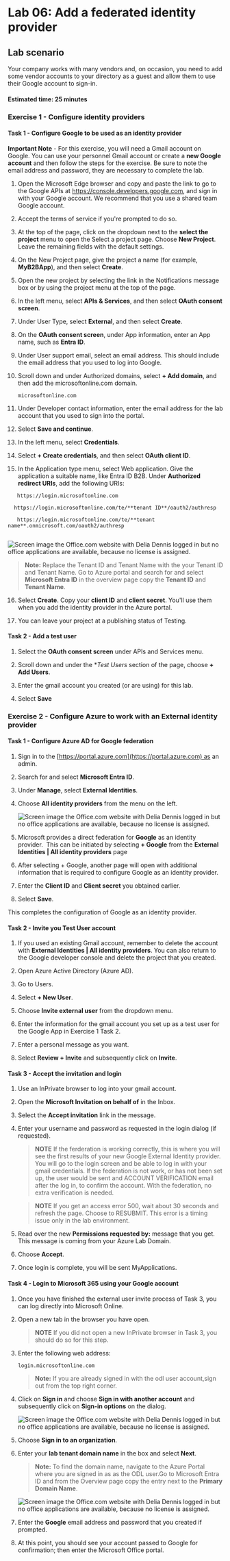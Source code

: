 
# Lab 06: Add a federated identity provider

## Lab scenario

Your company works with many vendors and, on occasion, you need to add some vendor accounts to your directory as a guest and allow them to use their Google account to sign-in.

#### Estimated time: 25 minutes

### Exercise 1 - Configure identity providers

#### Task 1 - Configure Google to be used as an identity provider

**Important Note** - For this exercise, you will need a Gmail account on Google. You can use your personnel Gmail account or  create a **new Google account** and then follow the steps for the exercise.  Be sure to note the email address and password, they are necessary to complete the lab.

1. Open the Microsoft Edge browser and copy and paste the link to go to the Google APIs at https://console.developers.google.com, and sign in with your Google account. We recommend that you use a shared team Google account.

2. Accept the terms of service if you're prompted to do so.

3. At the top of the page, click on the dropdown next to the **select the project** menu to open the Select a project page. Choose **New Project**.  Leave the remaining fields with the default settings.

4. On the New Project page, give the project a name (for example, **MyB2BApp**), and then select **Create**.

5. Open the new project by selecting the link in the Notifications message box or by using the project menu at the top of the page.

6. In the left menu, select **APIs & Services**, and then select **OAuth consent screen**.

7. Under User Type, select **External**, and then select **Create**.

8. On the **OAuth consent screen**, under App information, enter an App name, such as **Entra ID**.

9. Under User support email, select an email address. This should include the email address that you used to log into Google.

10. Scroll down and under Authorized domains, select **+ Add domain**, and then add the microsoftonline.com domain.

      ```
      microsoftonline.com
      ```

11. Under Developer contact information, enter the email address for the lab account that you used to sign into the portal.

12. Select **Save and continue**.

13. In the left menu, select **Credentials**.

14. Select **+ Create credentials**, and then select **OAuth client ID**.

15. In the Application type menu, select Web application. Give the application a suitable name, like Entra ID B2B. Under **Authorized redirect URIs**, add the following URIs:

   ```
      https://login.microsoftonline.com
   ```
      https://login.microsoftonline.com/te/**tenant ID**/oauth2/authresp
       
   ```
      https://login.microsoftonline.com/te/**tenant name**.onmicrosoft.com/oauth2/authresp
       
   ```
     
   ![Screen image the Office.com website with Delia Dennis logged in but no office applications are available, because no license is assigned.](./media/URI.png) 
   
   
   >**Note:** Replace the Tenant ID and Tenant Name with the your Tenant ID and Tenant Name. Go to Azure portal and search for and select **Microsoft Entra ID** in the overview page copy the **Tenant ID** and **Tenant Name**.

16. Select **Create**. Copy your **client ID** and **client secret**. You'll use them when you add the identity provider in the Azure portal.

17. You can leave your project at a publishing status of Testing.

#### Task 2 - Add a test user

1. Select the **OAuth consent screen** under APIs and Services menu.

2. Scroll down and under the **Test Users* section of the page, choose **+ Add Users**.

3. Enter the gmail account you created (or are using) for this lab.

4. Select **Save**


### Exercise 2 - Configure Azure to work with an External identity provider

#### Task 1 - Configure Azure AD for Google federation
1. Sign in to the [https://portal.azure.com](https://portal.azure.com) as an admin.

2. Search for and select **Microsoft Entra ID**.

3. Under **Manage**, select **External Identities**.

4. Choose **All identity providers** from the menu on the left.

   ![Screen image the Office.com website with Delia Dennis logged in but no office applications are available, because no license is assigned.](./media/federation.png)  

5. Microsoft provides a direct federation for **Google** as an identity provider.  This can be initiated by selecting **+ Google** from the **External Identities | All identity providers** page
 
6. After selecting + Google, another page will open with additional information that is required to configure Google as an identity provider.  

7. Enter the **Client ID** and **Client secret** you obtained earlier.

8. Select **Save**.

This completes the configuration of Google as an identity provider.

#### Task 2 - Invite you Test User account
1. If you used an existing Gmail account, remember to delete the account with **External Identities | All identity providers**. You can also return to the Google developer console and delete the project that you created.

2. Open Azure Active Directory (Azure AD).

3. Go to Users.

4. Select **+ New User**.

5. Choose **Invite external user** from the dropdown menu.

6. Enter the information for the gmail account you set up as a test user for the Google App in Exercise 1 Task 2.

7. Enter a personal message as you want.

8. Select **Review + Invite** and subsequently click on **Invite**.

#### Task 3 - Accept the invitation and login
1. Use an InPrivate browser to log into your gmail account.

2. Open the **Microsoft Invitation on behalf of** in the Inbox.

3. Select the **Accept invitation** link in the message.

4. Enter your username and password as requested in the login dialog (if requested).

   >**NOTE** If the ferderation is working correctly, this is where you will see the first results of your new Google External Identity provider.  You will go to the login screen and be able to log in with your gmail credentials.  If the federation is not work, or has not been set up, the user would be sent and ACCOUNT VERIFICATION email after the log in, to confirm the account.  With the federation, no extra verification is needed.

   >**NOTE** If you get an access error 500, wait about 30 seconds and refresh the page.  Choose to RESUBMIT.  This error is a timing issue only in the lab environment.

5. Read over the new **Permissions requested by:** message that you get.  This message is coming from your Azure Lab Domain.

6. Choose **Accept**.

7. Once login is complete, you will be sent MyApplications.

#### Task 4 - Login to Microsoft 365 using your Google account
1. Once you have finished the external user invite process of Task 3, you can log directly into Microsoft Online.

2. Open a new tab in the browser you have open.

   >**NOTE** If you did not open a new InPrivate browser in Task 3, you should do so for this step.

3. Enter the following web address:

   ```
   login.microsoftonline.com
   ```

   >**Note:** If you are already signed in with the odl user account,sign out from the top right corner.

4. Click on **Sign in** and choose **Sign in with another account** and subsequently click on **Sign-in options** on the dialog.

   ![Screen image the Office.com website with Delia Dennis logged in but no office applications are available, because no license is assigned.](./media/sigin.png)
 
5. Choose **Sign in to an organization**.

6. Enter your **lab tenant domain name** in the box and select **Next**.

   >**Note:** To find the domain name, navigate to the Azure Portal where you are signed in as as the ODL user.Go to Microsoft Entra ID and from the Overview page copy the entry next to the **Primary Domain Name**.

    ![Screen image the Office.com website with Delia Dennis logged in but no office applications are available, because no license is assigned.](./media/primdomain121.png)  

7. Enter the **Google** email address and password that you created if prompted.

8. At this point, you should see your account passed to Google for confirmation; then enter the Microsoft Office portal.
